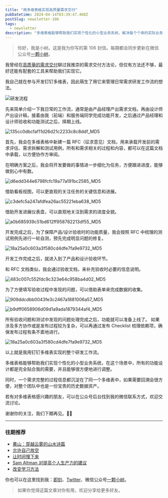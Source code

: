 ```yaml
---
title: "用多维表格实现高质量需求交付"
pubDatetime: 2024-04-14T03:39:47.468Z
postSlug: newsletter-106
tags:
  - newsletter
description: "多维表格能够帮助我们实现个性化的小型业务系统，解决每个个体的实际业务问题。"
---
```


> 你好，我是小树。这是我为你写的第 106 封信。每期都会同步更新在微信公众号[一颗小树](https://weixin.sogou.com/weixin?query=a_warm_tree)。

我曾经在[高质量的需求交付](https://mp.weixin.qq.com/s/ZK_8I9-Qx8Bm6D6lAoockQ)聊过我推崇的需求交付方法论，但仅有方法还不够，最好还能有配套的工具来帮助我们实现它。

我自己就在参与开发钉钉多维表，因此萌生了用它来管理日常需求研发工作流的想法。

![研发流程](https://blog-1253298428.cos.ap-shanghai.myqcloud.com/uPic/研发流程.png)

先来简单介绍一下我日常的工作流，通常是由产品经理产出需求文档，再由设计师产出设计稿，接着由我（前端）和服务端同学完成功能开发，之后通过产品经理和设计师验收和功能测试之后，择期上线。

![135cc0dbcfaf11d26d21c2233c8c8ddf_MD5](https://blog-1253298428.cos.ap-shanghai.myqcloud.com/uPic/135cc0dbcfaf11d26d21c2233c8c8ddf_MD5.png)

首先，我会在多维表格中新建一篇 RFC（征求意见）文档，用来承载开发前的需求评估、需求拆解和测试用例，所有和需求相关的过程和内容，都可以在这篇文档中承载，以方便协作方审阅。

在明确方案之后，我会将开发要做的事情进一步细化为任务，方便跟进进度，能够做到心中有数。

![d6edd344e6798fcfc19a77a191bc2585_MD5](https://blog-1253298428.cos.ap-shanghai.myqcloud.com/uPic/d6edd344e6798fcfc19a77a191bc2585_MD5.png)

借助看板视图，可以更直观的关注任务的关键信息和进展。

![c3defc5a247afdfea26ac55221eba638_MD5](https://blog-1253298428.cos.ap-shanghai.myqcloud.com/uPic/c3defc5a247afdfea26ac55221eba638_MD5.png)

借助开发进展仪表盘，可以直观地关注到需求的进度全貌。

![a0b685939c51bd612ff958782213df55_MD5](https://blog-1253298428.cos.ap-shanghai.myqcloud.com/uPic/a0b685939c51bd612ff958782213df55_MD5.png)

开发完成之后，为了保障产品/设计验收时的功能质量，我会按照 RFC 中梳理的测试用例先进行一轮自测，预先完成明显问题的修复。

![18a25a0c603a3f580cd4dfe7fa9e9732_MD5](https://blog-1253298428.cos.ap-shanghai.myqcloud.com/uPic/18a25a0c603a3f580cd4dfe7fa9e9732_MD5.png)

开发工作完成之后，就进入到了产品和设计验收环节。

和 RFC 文档类似，我会通过验收文档，来补充验收时必要的信息说明。

![483c007c552fdc9c323e64c958ba4d02_MD5](https://blog-1253298428.cos.ap-shanghai.myqcloud.com/uPic/483c007c552fdc9c323e64c958ba4d02_MD5.png)

为了方便填写验收过程中发现的问题，可以借助表单来完成数据的收集。

![909ddcdbb0043fe3c2467a1881006a57_MD5](https://blog-1253298428.cos.ap-shanghai.myqcloud.com/uPic/909ddcdbb0043fe3c2467a1881006a57_MD5.png)

![b9dff0658906d09d1a9ada1879344af4_MD5](https://blog-1253298428.cos.ap-shanghai.myqcloud.com/uPic/b9dff0658906d09d1a9ada1879344af4_MD5.png)

所有验收问题和测试中发现的问题处理完成之后，功能就可以准备上线了。
如果涉及多方协作或是发布过程较为复杂，可以再通过发布 Checklist 梳理依赖项，确保发布过程有条不紊地进行。

![18a25a0c603a3f580cd4dfe7fa9e9732_MD5](https://blog-1253298428.cos.ap-shanghai.myqcloud.com/uPic/18a25a0c603a3f580cd4dfe7fa9e9732_MD5.png)

以上就是我用钉钉多维表实现的整个研发工作流。

多维表格能够帮助我们实现个性化的小型业务系统，在这个场景中，所有的功能设计都是完全贴合我的需要，并且能够很方便地进行调整。

同时，一个需求完整的过程信息都沉淀在了同一个多维表中，如果需要回溯会很方便，对整个团队中也是一份宝贵的历史数据资产。

若有对多维表格感兴趣的朋友，可以在公众号后台找到我的微信联系方式，欢迎交流讨论。

谢谢你的关注，我们下期再见。👋🏻

---

### 往期推荐

- [黄山：穿越云雾的山水诗篇](https://mp.weixin.qq.com/s/Yaf3ZqUvbYUmFkcTRK43Hw)
- [允许自己放空](https://mp.weixin.qq.com/s/R3RVsoQb59Ssl9dAu8RaJw)
- [让时间慢下来](https://mp.weixin.qq.com/s/NCPsncu4VBDezQ6x2vWeVg)
- [Sam Altman 对提高个人生产力的建议](https://mp.weixin.qq.com/s/rNmCVV_XI0Ly8DziSK6lQw)
- [改变学习方法](https://mp.weixin.qq.com/s/p6nDVqzAItfYRoSOMnax1Q)

你也可以在这里找到我：[即刻](https://okjk.co/3Vsn5T)、[Twitter](https://twitter.com/yeshu_in_future)、微信公众号[一颗小树](https://weixin.sogou.com/weixin?query=a_warm_tree)。

> 如果你觉得这篇文章对你有用，欢迎分享给更多好友。
